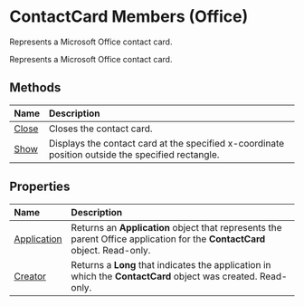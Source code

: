 
# ContactCard Members (Office)
Represents a Microsoft Office contact card.

Represents a Microsoft Office contact card.


## Methods



|**Name**|**Description**|
|:-----|:-----|
|[Close](98556e94-3ea2-74a7-db67-fb268b36c905.md)|Closes the contact card.|
|[Show](57fe503a-3298-0bec-3c26-31ae88aa6534.md)|Displays the contact card at the specified x-coordinate position outside the specified rectangle. |

## Properties



|**Name**|**Description**|
|:-----|:-----|
|[Application](9782d907-41b2-2c38-3fdb-bb8c0385fa41.md)|Returns an  **Application** object that represents the parent Office application for the **ContactCard** object. Read-only.|
|[Creator](6720f1b8-4363-9a7c-bd78-e6b92845a3fd.md)|Returns a  **Long** that indicates the application in which the **ContactCard** object was created. Read-only.|
